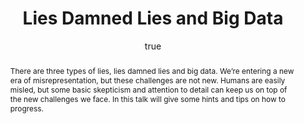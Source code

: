 ---
abstract: "There are three types of lies, lies damned lies and big data. We\u2019re
  entering a new era of misrepresentation, but these challenges are not new. Humans
  are easily misled, but some basic skepticism and attention to detail can keep us
  on top of the new challenges we face. In this talk will give some hints and tips
  on how to progress."
author:
- family: Lawrence
  given: Neil D.
  gscholar: r3SJcvoAAAAJ
  institute: University of Sheffield
  twitter: lawrennd
  url: http://inverseprobability.com
blog: 2016-11-19-lies-damned-lies-big-data.md
categories:
- Lawrence-brightonseo17
day: '7'
errata: []
extras: []
key: Lawrence-brightonseo17
layout: talk
month: 4
published: 2017-04-07
section: pre
title: Lies Damned Lies and Big Data
venue: BrightonSEO
year: '2017'
---
